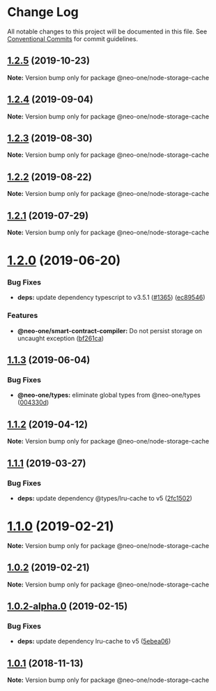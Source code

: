 # Change Log

All notable changes to this project will be documented in this file.
See [Conventional Commits](https://conventionalcommits.org) for commit guidelines.

## [1.2.5](https://github.com/neo-one-suite/neo-one/compare/@neo-one/node-storage-cache@1.2.4...@neo-one/node-storage-cache@1.2.5) (2019-10-23)

**Note:** Version bump only for package @neo-one/node-storage-cache





## [1.2.4](https://github.com/neo-one-suite/neo-one/compare/@neo-one/node-storage-cache@1.2.3...@neo-one/node-storage-cache@1.2.4) (2019-09-04)

**Note:** Version bump only for package @neo-one/node-storage-cache





## [1.2.3](https://github.com/neo-one-suite/neo-one/compare/@neo-one/node-storage-cache@1.2.2...@neo-one/node-storage-cache@1.2.3) (2019-08-30)

**Note:** Version bump only for package @neo-one/node-storage-cache





## [1.2.2](https://github.com/neo-one-suite/neo-one/compare/@neo-one/node-storage-cache@1.2.1...@neo-one/node-storage-cache@1.2.2) (2019-08-22)

**Note:** Version bump only for package @neo-one/node-storage-cache





## [1.2.1](https://github.com/neo-one-suite/neo-one/compare/@neo-one/node-storage-cache@1.2.0...@neo-one/node-storage-cache@1.2.1) (2019-07-29)

**Note:** Version bump only for package @neo-one/node-storage-cache





# [1.2.0](https://github.com/neo-one-suite/neo-one/compare/@neo-one/node-storage-cache@1.1.3...@neo-one/node-storage-cache@1.2.0) (2019-06-20)


### Bug Fixes

* **deps:** update dependency typescript to v3.5.1 ([#1365](https://github.com/neo-one-suite/neo-one/issues/1365)) ([ec89546](https://github.com/neo-one-suite/neo-one/commit/ec89546))


### Features

* **@neo-one/smart-contract-compiler:** Do not persist storage on uncaught exception ([bf261ca](https://github.com/neo-one-suite/neo-one/commit/bf261ca))





## [1.1.3](https://github.com/neo-one-suite/neo-one/compare/@neo-one/node-storage-cache@1.1.2...@neo-one/node-storage-cache@1.1.3) (2019-06-04)


### Bug Fixes

* **@neo-one/types:** eliminate global types from @neo-one/types ([004330d](https://github.com/neo-one-suite/neo-one/commit/004330d))





## [1.1.2](https://github.com/neo-one-suite/neo-one/compare/@neo-one/node-storage-cache@1.1.1...@neo-one/node-storage-cache@1.1.2) (2019-04-12)

**Note:** Version bump only for package @neo-one/node-storage-cache





## [1.1.1](https://github.com/neo-one-suite/neo-one/compare/@neo-one/node-storage-cache@1.1.0...@neo-one/node-storage-cache@1.1.1) (2019-03-27)


### Bug Fixes

* **deps:** update dependency @types/lru-cache to v5 ([2fc1502](https://github.com/neo-one-suite/neo-one/commit/2fc1502))





# [1.1.0](https://github.com/neo-one-suite/neo-one/compare/@neo-one/node-storage-cache@1.0.2...@neo-one/node-storage-cache@1.1.0) (2019-02-21)

**Note:** Version bump only for package @neo-one/node-storage-cache





## [1.0.2](https://github.com/neo-one-suite/neo-one/compare/@neo-one/node-storage-cache@1.0.2-alpha.0...@neo-one/node-storage-cache@1.0.2) (2019-02-21)

**Note:** Version bump only for package @neo-one/node-storage-cache





## [1.0.2-alpha.0](https://github.com/neo-one-suite/neo-one/compare/@neo-one/node-storage-cache@1.0.1...@neo-one/node-storage-cache@1.0.2-alpha.0) (2019-02-15)


### Bug Fixes

* **deps:** update dependency lru-cache to v5 ([5ebea06](https://github.com/neo-one-suite/neo-one/commit/5ebea06))





## [1.0.1](https://github.com/neo-one-suite/neo-one/compare/@neo-one/node-storage-cache@1.0.0...@neo-one/node-storage-cache@1.0.1) (2018-11-13)

**Note:** Version bump only for package @neo-one/node-storage-cache
